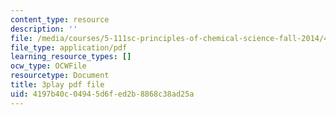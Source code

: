 ```yaml
---
content_type: resource
description: ''
file: /media/courses/5-111sc-principles-of-chemical-science-fall-2014/4197b40c04945d6fed2b8868c38ad25a_XKeAd4xybjM.pdf
file_type: application/pdf
learning_resource_types: []
ocw_type: OCWFile
resourcetype: Document
title: 3play pdf file
uid: 4197b40c-0494-5d6f-ed2b-8868c38ad25a
---
```

